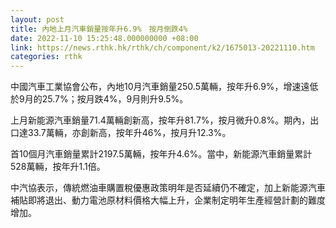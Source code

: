 ```yaml
---
layout: post
title: 內地上月汽車銷量按年升6.9%　按月倒跌4%
date: 2022-11-10 15:25:48.000000000 +08:00
link: https://news.rthk.hk/rthk/ch/component/k2/1675013-20221110.htm
categories: rthk
---
```


中國汽車工業協會公布，內地10月汽車銷量250.5萬輛，按年升6.9%，增速遠低於9月的25.7%；按月跌4%，9月則升9.5%。

上月新能源汽車銷量71.4萬輛創新高，按年升81.7%，按月微升0.8%。期內，出口達33.7萬輛，亦創新高，按年升46%，按月升12.3%。

首10個月汽車銷量累計2197.5萬輛，按年升4.6%。當中，新能源汽車銷量累計528萬輛，按年升1.1倍。

中汽協表示，傳統燃油車購置稅優惠政策明年是否延續仍不確定，加上新能源汽車補貼即將退出、動力電池原材料價格大幅上升，企業制定明年生產經營計劃的難度增加。
